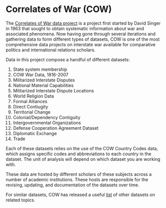 # Correlates of War (COW) 
The [Correlates of War data project](https://correlatesofwar.org/history) is a project first started by David Singer in 1963 that sought to obtain systematic information about war and associated phenomena. Now having gone through several iterations and gathering data to form different types of datasets, COW is one of the most comprehensive data projects on interstate war available for comparative politics and international relations scholars. 

Data in this project compose a handful of different datasets: 
1. State system membership 
2. COW War Data, 1816-2007 
3. Militarized Interstate Disputes 
4. National Material Capabilities 
5. Militarized Interstate Dispute Locations
6. World Religion Data 
7. Formal Alliances 
8. Direct Contiugity 
9. Territorial Change 
10. Colonial/Dependency Contiguity 
11. Intergovernmental Organizations 
12. Defense Cooperation Agreement Dataset 
13. Diplomatic Exchange 
14. Trade

Each of these datasets relies on the use of the COW Country Codes data, which assigns specific codes and abbreviations to each country in the dataset. The unit of analysis will depend on which dataset you are working with. 

These data are hosted by different scholars of these subjects across a number of academic institutions. These hosts are responsible for the revising, updating, and documentation of the datasets over time. 

For similar datasets, COW has released a useful [list](https://correlatesofwar.org/external-links) of other datasets on related topics. 
